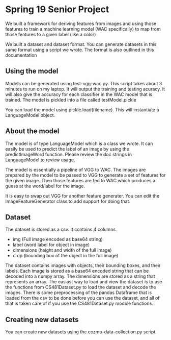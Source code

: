 # Spring 19 Senior Project
We built a framework for deriving features from images and using those 
features to train a machine learning model (WAC specifically) to map from
those features to a given label (like a color)

We built a dataset and dataset format. You can generate datasets in this same
format using a script we wrote. The format is also outlined in this documentation

## Using the model
Models can be generated using test-vgg-wac.py. This script takes about
3 minutes to run on my laptop. It will output the training and testing
acuracy. It will also give the accuracy for each classifier in the WAC model that is trained. The model is pickled into a file called testModel.pickle

You can load the model using pickle.load(filename). This will instantiate
a LanguageModel object.

## About the model
The model is of type LanguageModel which is a class we wrote. It can easily be used to predict the label of an image by using the predictImageWord function. Please review the doc strings in LanguageModel to review usage.

The model is essentially a pipeline of VGG to WAC. The images are prepared by the model to be passed to VGG to generate a set of features for the given image. Then those features are fed to WAC which produces a guess at the word/label for the image.

It is easy to swap out VGG for another feature generater. You can edit the ImageFeatureGenerator class to add support for doing that.

## Dataset
The dataset is stored as a csv. It contains 4 columns. 

- img (Full image encoded as base64 string)
- label (word label for object in image)
- dimensions (height and width of the full image)
- crop (bounding box of the object in the full image)

The dataset contains images with objects, their bounding boxes, and their labels.
Each image is stored as a base64 encoded string that can be decoded into
a numpy array. The dimensions are stored as a string that represents an array. The easiast way to load and view the dataset is to use the functions
from CS481Dataset.py to load the dataset and decode the images. There is some preprocessing of the pandas Dataframe that is loaded from the csv
to be done before you can use the dataset, and all of that is taken care of if you use the CS481Dataset.py module functions.

## Creating new datasets
You can create new datasets using the cozmo-data-collection.py script.